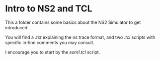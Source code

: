 # Intro to NS2 and TCL 

This a folder contains some basics about the NS2 Simulator to get introduced.

You will find a *.txt* explaining the ns trace format,
and two *.tcl* scripts with specific in-line comments you may consult.

I encourage you to start by the *som1.tcl* script.